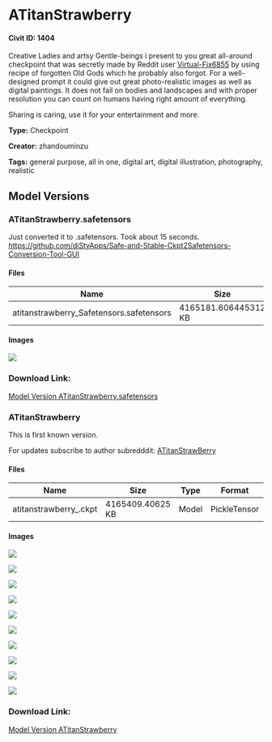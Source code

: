 # ATitanStrawberry

#### Civit ID: 1404

<p>Creative Ladies and artsy Gentle-beings i present to you great all-around checkpoint that was secretly made by Reddit user <a href="https://www.reddit.com/user/Virtual-Fix6855/" rel="ugc" target="_blank">Virtual-Fix6855</a> by using recipe of forgotten Old Gods which he probably also forgot. For a well-designed prompt it could give out great photo-realistic images as well as digital paintings. It does not fail on bodies and landscapes and with proper resolution you can count on humans having right amount of everything. </p><p>Sharing is caring, use it for your entertainment and more.</p>

**Type:** Checkpoint

**Creator:** zhandouminzu

**Tags:** general purpose, all in one, digital art, digital illustration, photography, realistic

## Model Versions

### ATitanStrawberry.safetensors

<p>Just converted it to .safetensors. Took about 15 seconds.<br /><a target="_blank" rel="ugc" href="https://github.com/diStyApps/Safe-and-Stable-Ckpt2Safetensors-Conversion-Tool-GUI">https://github.com/diStyApps/Safe-and-Stable-Ckpt2Safetensors-Conversion-Tool-GUI</a></p>

#### Files

| Name | Size | Type | Format | Download Url | AutoV1 | AutoV2 | SHA256 | CRC32 | BLAKE3 |
| --- | --- | --- | --- | --- | --- | --- | --- | --- | --- |
| atitanstrawberry_Safetensors.safetensors | 4165181.606445312 KB | Model | SafeTensor | https://civitai.com/api/download/models/4474 | AEC2C8BE | 2680A40A4C | 2680A40A4C68CE30333758B5375817662BF3F334004E7F46A983EFD0185B3A8A | B37712BF | 902D461276B97DED3BE86187ECAA219A04B5DF240ECB211DC232E58DA59F0B03 |

#### Images

<p><img src="https://image.civitai.com/xG1nkqKTMzGDvpLrqFT7WA/ebe596c5-5a76-4eb8-ae6f-14ac1625b000/width=450/30401.jpeg" /></p>

### Download Link:

[Model Version ATitanStrawberry.safetensors](https://civitai.com/api/download/models/4474)

### ATitanStrawberry

<p>This is first known version.</p><p>For updates subscribe to author subredddit: <a href="https://www.reddit.com/r/ATitanStrawBerry/" rel="ugc" target="_blank">ATitanStrawBerry</a></p>

#### Files

| Name | Size | Type | Format | Download Url | AutoV1 | AutoV2 | SHA256 | CRC32 | BLAKE3 |
| --- | --- | --- | --- | --- | --- | --- | --- | --- | --- |
| atitanstrawberry_.ckpt | 4165409.40625 KB | Model | PickleTensor | https://civitai.com/api/download/models/1504 | 62F1187C | 6720B4956F | 6720B4956F5A65E47574E67C2D42344C4FA3143DCE8FB2C83B562292730033C5 | 22B1793C | C4FB0EC7D492BB8873BA15299D9BB06598508BC2EBB4A4421319342E2CDA1449 |

#### Images

<p><img src="https://image.civitai.com/xG1nkqKTMzGDvpLrqFT7WA/a22454c7-972d-4ab3-788f-d9cd8f911500/width=450/13519.jpeg" /></p>

<p><img src="https://image.civitai.com/xG1nkqKTMzGDvpLrqFT7WA/fa770e19-9273-4f1b-baae-74cd13cb1f00/width=450/13348.jpeg" /></p>

<p><img src="https://image.civitai.com/xG1nkqKTMzGDvpLrqFT7WA/ca14960c-262a-43b3-1540-57da8bcdcc00/width=450/13347.jpeg" /></p>

<p><img src="https://image.civitai.com/xG1nkqKTMzGDvpLrqFT7WA/90bd0485-5a1d-4c2b-b00c-62e8b23add00/width=450/13346.jpeg" /></p>

<p><img src="https://image.civitai.com/xG1nkqKTMzGDvpLrqFT7WA/537922e5-2827-4442-6d4a-5663a88cce00/width=450/13345.jpeg" /></p>

<p><img src="https://image.civitai.com/xG1nkqKTMzGDvpLrqFT7WA/29424532-9746-4cc4-f853-936274db1f00/width=450/13344.jpeg" /></p>

<p><img src="https://image.civitai.com/xG1nkqKTMzGDvpLrqFT7WA/fda48902-92ea-49e4-9176-8fcfd0926700/width=450/13343.jpeg" /></p>

<p><img src="https://image.civitai.com/xG1nkqKTMzGDvpLrqFT7WA/90c52612-3241-4717-7c7f-5e4c20a74400/width=450/13342.jpeg" /></p>

<p><img src="https://image.civitai.com/xG1nkqKTMzGDvpLrqFT7WA/7709df9f-5ece-48e2-e38e-b315828fc700/width=450/13341.jpeg" /></p>

<p><img src="https://image.civitai.com/xG1nkqKTMzGDvpLrqFT7WA/c73231ac-40ec-4356-94e5-6967d7cf5b00/width=450/13340.jpeg" /></p>

### Download Link:

[Model Version ATitanStrawberry](https://civitai.com/api/download/models/1504)

